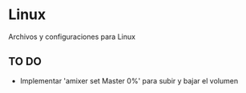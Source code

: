 # Linux
Archivos y configuraciones para Linux

## TO DO
- Implementar 'amixer set Master 0%' para subir y bajar el volumen

